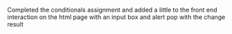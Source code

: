 Completed the conditionals assignment and added a little to the front end interaction on the html page with an input box and alert pop with the change result
